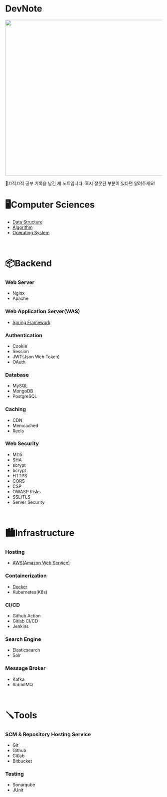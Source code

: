 # DevNote

<img src="https://images.unsplash.com/photo-1535982330050-f1c2fb79ff78?q=80&w=1974&auto=format&fit=crop&ixlib=rb-4.0.3&ixid=M3wxMjA3fDB8MHxwaG90by1wYWdlfHx8fGVufDB8fHx8fA%3D%3D" width="900" height="500" />  

📒끄적끄적 공부 기록을 남긴 제 노트입니다. 혹시 잘못된 부분이 있다면 알려주세요!

# 🖥️Computer Sciences

- [Data Structure](/Data%20Structure/Data%20Structure%20Learning%20Guide.md)
- [Algorithm](/Algorithm/Algorithm%20Learning%20Guide.md)  
- [Operating System](/OS/OS%20Learning%20Guide.md)  

<br>

# 📦Backend
### Web Server
- Nginx
- Apache

### Web Application Server(WAS)
- [Spring Framework](./Backend/Spring/Spring%20Learning%20Guide.md)

### Authentication
- Cookie
- Session
- JWT(Json Web Token)
- OAuth

### Database
- MySQL
- MongoDB
- PostgreSQL

### Caching
- CDN
- Memcached
- Redis

### Web Security
- MD5
- SHA
- scrypt
- bcrypt
- HTTPS
- CORS
- CSP
- OWASP Risks
- SSL/TLS
- Server Security

<br>

# 🏙️Infrastructure
### Hosting
- [AWS(Amazon Web Service)](./Backend/Hosting/AWS/AWS%20Learning%20Guide.md)

### Containerization
- [Docker](/Backend/Containerization/Docker/Docker%20Learning%20Guide.md)
- Kubernetes(K8s)

### CI/CD
- Github Action
- Gitlab CI/CD
- Jenkins

### Search Engine
- Elasticsearch
- Solr

### Message Broker
- Kafka
- RabbitMQ

<br>

# 🪛Tools
### SCM & Repository Hosting Service
- Git
- Github
- Gitlab
- Bitbucket

### Testing
- Sonarqube
- JUnit
